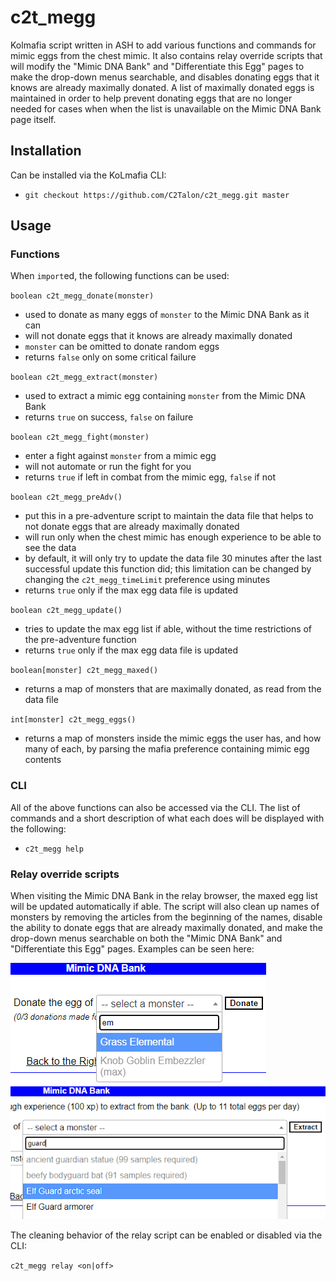 # c2t_megg

Kolmafia script written in ASH to add various functions and commands for mimic eggs from the chest mimic. It also contains relay override scripts that will modify the "Mimic DNA Bank" and "Differentiate this Egg" pages to make the drop-down menus searchable, and disables donating eggs that it knows are already maximally donated. A list of maximally donated eggs is maintained in order to help prevent donating eggs that are no longer needed for cases when when the list is unavailable on the Mimic DNA Bank page itself.

## Installation

Can be installed via the KoLmafia CLI:
* `git checkout https://github.com/C2Talon/c2t_megg.git master`

## Usage

### Functions

When `import`ed, the following functions can be used:

`boolean c2t_megg_donate(monster)`
* used to donate as many eggs of `monster` to the Mimic DNA Bank as it can
* will not donate eggs that it knows are already maximally donated
* `monster` can be omitted to donate random eggs
* returns `false` only on some critical failure

`boolean c2t_megg_extract(monster)`
* used to extract a mimic egg containing `monster` from the Mimic DNA Bank
* returns `true` on success, `false` on failure

`boolean c2t_megg_fight(monster)`
* enter a fight against `monster` from a mimic egg
* will not automate or run the fight for you
* returns `true` if left in combat from the mimic egg, `false` if not

`boolean c2t_megg_preAdv()`
* put this in a pre-adventure script to maintain the data file that helps to not donate eggs that are already maximally donated
* will run only when the chest mimic has enough experience to be able to see the data
* by default, it will only try to update the data file 30 minutes after the last successful update this function did; this limitation can be changed by changing the `c2t_megg_timeLimit` preference using minutes
* returns `true` only if the max egg data file is updated

`boolean c2t_megg_update()`
* tries to update the max egg list if able, without the time restrictions of the pre-adventure function
* returns `true` only if the max egg data file is updated

`boolean[monster] c2t_megg_maxed()`
* returns a map of monsters that are maximally donated, as read from the data file

`int[monster] c2t_megg_eggs()`
* returns a map of monsters inside the mimic eggs the user has, and how many of each, by parsing the mafia preference containing mimic egg contents

### CLI

All of the above functions can also be accessed via the CLI. The list of commands and a short description of what each does will be displayed with the following:
* `c2t_megg help`

### Relay override scripts

When visiting the Mimic DNA Bank in the relay browser, the maxed egg list will be updated automatically if able. The script will also clean up names of monsters by removing the articles from the beginning of the names, disable the ability to donate eggs that are already maximally donated, and make the drop-down menus searchable on both the "Mimic DNA Bank" and "Differentiate this Egg" pages. Examples can be seen here:

![relay_cleaner_donate.png](https://github.com/C2Talon/c2t_megg/blob/master/relay_cleaner_donate.png "relay cleaner donate example")![relay_cleaner_extract.png](https://github.com/C2Talon/c2t_megg/blob/master/relay_cleaner_extract.png "relay cleaner extract example")

The cleaning behavior of the relay script can be enabled or disabled via the CLI:

`c2t_megg relay <on|off>`

